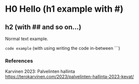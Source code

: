 # H0 Hello (h1 example with #) <br>

## h2 (with ## and so on...) <br>

Normal text example. <br>

  ```code example``` (with using writing the code in-between ```)

### References <br>
Karvinen 2023: Palvelinten hallinta https://terokarvinen.com/2023/palvelinten-hallinta-2023-kevat/
